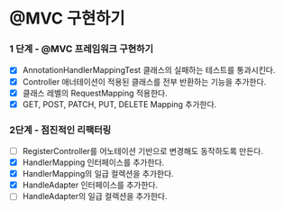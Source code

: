 # @MVC 구현하기

### 1 단계 - @MVC 프레임워크 구현하기

- [x] AnnotationHandlerMappingTest 클래스의 실패하는 테스트를 통과시킨다.
- [x] Controller 애너테이션이 적용된 클래스를 전부 반환하는 기능을 추가한다.
- [x] 클래스 레벨의 RequestMapping 적용한다.
- [x] GET, POST, PATCH, PUT, DELETE Mapping 추가한다.

### 2단계 - 점진적인 리팩터링

- [ ] RegisterController를 어노테이션 기반으로 변경해도 동작하도록 만든다.
- [x] HandlerMapping 인터페이스를 추가한다.
- [x] HandlerMapping의 일급 컬렉션을 추가한다.
- [x] HandleAdapter 인터페이스를 추가한다.
- [ ] HandleAdapter의 일급 컬렉션을 추가한다.
